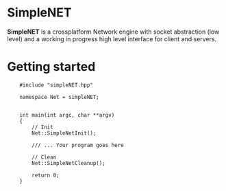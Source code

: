 # SimpleNET

**SimpleNET** is a crossplatform Network engine with socket abstraction (low level) and a working in progress
high level interface for client and servers.


# Getting started

```
    #include "simpleNET.hpp"

    namespace Net = simpleNET;


    int main(int argc, char **argv)
    {
        // Init
        Net::SimpleNetInit();

        /// ... Your program goes here

        // Clean
        Net::SimpleNetCleanup();

        return 0;
    }
```
